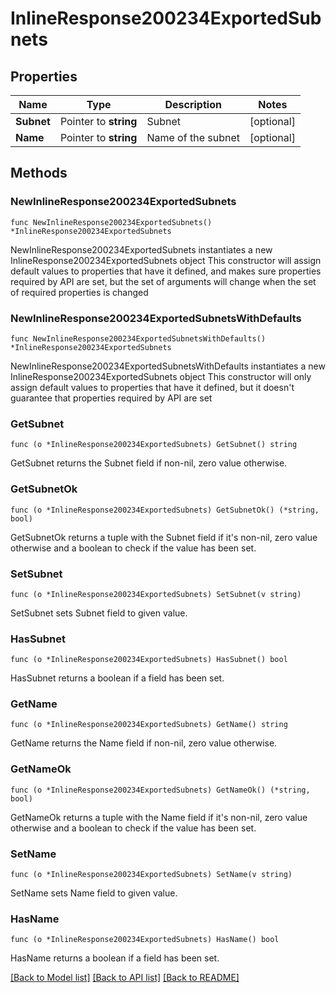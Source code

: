 # InlineResponse200234ExportedSubnets

## Properties

Name | Type | Description | Notes
------------ | ------------- | ------------- | -------------
**Subnet** | Pointer to **string** | Subnet | [optional] 
**Name** | Pointer to **string** | Name of the subnet | [optional] 

## Methods

### NewInlineResponse200234ExportedSubnets

`func NewInlineResponse200234ExportedSubnets() *InlineResponse200234ExportedSubnets`

NewInlineResponse200234ExportedSubnets instantiates a new InlineResponse200234ExportedSubnets object
This constructor will assign default values to properties that have it defined,
and makes sure properties required by API are set, but the set of arguments
will change when the set of required properties is changed

### NewInlineResponse200234ExportedSubnetsWithDefaults

`func NewInlineResponse200234ExportedSubnetsWithDefaults() *InlineResponse200234ExportedSubnets`

NewInlineResponse200234ExportedSubnetsWithDefaults instantiates a new InlineResponse200234ExportedSubnets object
This constructor will only assign default values to properties that have it defined,
but it doesn't guarantee that properties required by API are set

### GetSubnet

`func (o *InlineResponse200234ExportedSubnets) GetSubnet() string`

GetSubnet returns the Subnet field if non-nil, zero value otherwise.

### GetSubnetOk

`func (o *InlineResponse200234ExportedSubnets) GetSubnetOk() (*string, bool)`

GetSubnetOk returns a tuple with the Subnet field if it's non-nil, zero value otherwise
and a boolean to check if the value has been set.

### SetSubnet

`func (o *InlineResponse200234ExportedSubnets) SetSubnet(v string)`

SetSubnet sets Subnet field to given value.

### HasSubnet

`func (o *InlineResponse200234ExportedSubnets) HasSubnet() bool`

HasSubnet returns a boolean if a field has been set.

### GetName

`func (o *InlineResponse200234ExportedSubnets) GetName() string`

GetName returns the Name field if non-nil, zero value otherwise.

### GetNameOk

`func (o *InlineResponse200234ExportedSubnets) GetNameOk() (*string, bool)`

GetNameOk returns a tuple with the Name field if it's non-nil, zero value otherwise
and a boolean to check if the value has been set.

### SetName

`func (o *InlineResponse200234ExportedSubnets) SetName(v string)`

SetName sets Name field to given value.

### HasName

`func (o *InlineResponse200234ExportedSubnets) HasName() bool`

HasName returns a boolean if a field has been set.


[[Back to Model list]](../README.md#documentation-for-models) [[Back to API list]](../README.md#documentation-for-api-endpoints) [[Back to README]](../README.md)


